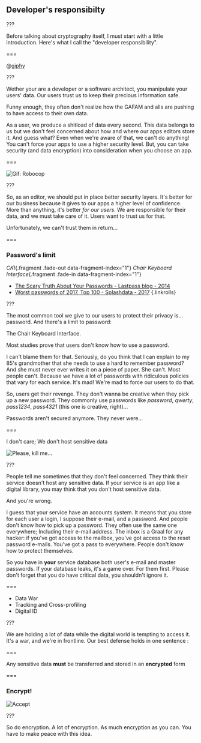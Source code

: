 <!--{section^1:data-breadcrumb="Developer's Responsibility"}-->

<!--{.interleaf}-->
## Developer's responsibilty

???

Before talking about cryptography itself, I must start with a little introduction. Here's what I call the "developer responsibility".

===

@[giphy](V4uGHRgz0zi6Y)

???

Wether your are a developer or a software architect, you manipulate your users' data. Our users trust us to keep their precious information safe.

Funny enough, they often don't realize how the GAFAM and alls are pushing to have access to their own data.

As a user, we produce a shitload of data every second. This data belongs to us but we don't feel concerned about how and where our apps editors store it. And guess what? Even when we're aware of that, we can't do anything! You can't force your apps to use a higher security level. But, you can take security (and data encryption) into consideration when you choose an app.

===

![Gif: Robocop]()

???

So, as an editor, we should put in place better security layers. It's better for our business because it gives to our apps a higher level of confidence. More than anything, it's better _for our users_. We are responsible for their data, and we must take care of it. Users want to trust us for that.

Unfortunately, we can't trust them in return...

===

### Password's limit

_CKI_{.fragment .fade-out data-fragment-index="1"}
_Chair Keyboard Interface_{.fragment .fade-in data-fragment-index="1"}

- [The Scary Truth About Your Passwords - Lastpass blog - 2014][1.1]
- [Worst passwords of 2017, Top 100 - Splashdata - 2017][1.2]
{.linkrolls}

???

The most common tool we give to our users to protect their privacy is... password. And there's a limit to password:

The Chair Keyboard Interface.

Most studies prove that users don't know how to use a password.

I can't blame them for that. Seriously, do you think that I can explain to my 85's grandmother that she needs to use a hard to remember password? And she must never ever writes it on a piece of paper. She can't. Most people can't. Because we have a lot of passwords with ridiculous policies that vary for each service. It's mad! We're mad to force our users to do that.

So, users get their revenge. They don't wanna be creative when they pick up a new password. They commonly use passwords like _password_, _qwerty_, _pass1234_, _pass4321_ (this one is creative, right)...

Passwords aren't secured anymore. They never were...

===

I don't care; We don't host sensitive data

![Please, kill me...]()

???

People tell me sometimes that they don't feel concerned. They think their service doesn't host any sensitive data. If your service is an app like a digital library, you may think that you don't host sensitive data.

And you're wrong.

I guess that your service have an accounts system. It means that you store for each user a login, I suppose their e-mail, and a password. And people don't know how to pick up a password. They often use the same one everywhere; Including their e-mail address. The inbox is a Graal for any hacker: if you've got access to the mailbox, you've got access to the reset password e-mails. You've got a pass to everywhere. People don't know how to protect themselves.

So you have in **your** service database both user's e-mail and master passwords. If your database leaks, it's a game over. For them first. Please don't forget that you do have critical data, you shouldn't ignore it.

===

- Data War
- Tracking and Cross-profiling
- Digital ID

???

We are holding a lot of data while the digital world is tempting to access it. It's a war, and we're in frontline. Our best defense holds in one sentence :

===

Any sensitive data **must** be transferred and stored in an **encrypted** form

===

### Encrypt!

![Accept]()

???

So do encryption. A lot of encryption. As much encryption as you can. You have to make peace with this idea.


[1.1]: https://blog.lastpass.com/2014/09/the-scary-truth-about-your-passwords-an-analysis-of-the-gmail-leak.html/
[1.2]: https://13639-presscdn-0-80-pagely.netdna-ssl.com/wp-content/uploads/2017/12/Top-100-Worst-Passwords-of-2017a.pdf
